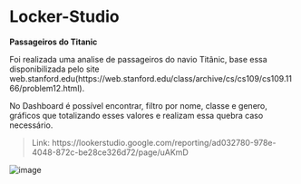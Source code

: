 # Locker-Studio

<p><b>Passageiros do Titanic</b></p>

<p>Foi realizada uma analise de passageiros do navio Titânic, base essa disponibilizada pelo site web.stanford.edu(https://web.stanford.edu/class/archive/cs/cs109/cs109.1166/problem12.html).
</p>

<p>No Dashboard é possível encontrar, filtro por nome, classe e genero, gráficos que totalizando esses valores e realizam essa quebra caso necessário.</p>

> <p>Link: https://lookerstudio.google.com/reporting/ad032780-978e-4048-872c-be28ce326d72/page/uAKmD</p>
![image](https://github.com/brenoabdala/Locker-Studio/assets/87103457/b7979181-0335-4f35-bdbf-866e29d09957)


